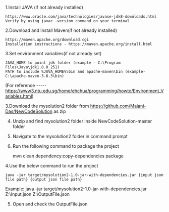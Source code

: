1.Install JAVA (if not already installed)

	https://www.oracle.com/java/technologies/javase-jdk8-downloads.html
	Verify by using javac -version command on your terminal

2.Download and Install Maven(if not already installed)

	https://maven.apache.org/download.cgi
	Installation instructions - https://maven.apache.org/install.html

3.Set environment variables(if not already set)

	JAVA_HOME to point jdk folder (example - C:\Program Files\Java\jdk1.8.0_251)
	PATH to include %JAVA_HOME%\bin and apache-maven\bin (example- C:\apache-maven-3.6.3\bin)

(For reference ----- https://www3.ntu.edu.sg/home/ehchua/programming/howto/Environment_Variables.html)

 
3.Download the mysolution2 folder from https://github.com/Majani-Das/NewCodeSolution as zip

4. Unzip and find mysolution2 folder inside NewCodeSolution-master folder

5. Navigate to the mysolution2 folder in command prompt

5. Run the following command to package the project

	mvn clean dependency:copy-dependencies package

4.Use the below command to run the project

	java -jar target/mysolution2-1.0-jar-with-dependencies.jar {input json file path} {output json file path}

Example:
	java -jar target/mysolution2-1.0-jar-with-dependencies.jar Z:\Input.json Z:\OutputFile.json

5. Open and check the OutputFile.json
